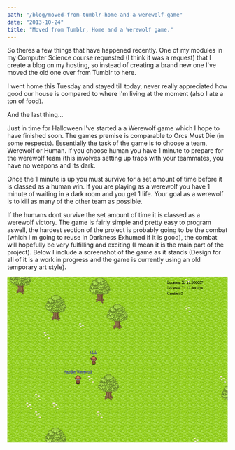 ```yaml
---
path: "/blog/moved-from-tumblr-home-and-a-werewolf-game"
date: "2013-10-24"
title: "Moved from Tumblr, Home and a Werewolf game."
---
```

So theres a few things that have happened recently. One of my modules in my Computer Science course requested (I think it was a request) that I create a blog on my hosting, so instead of creating a brand new one I've moved the old one over from Tumblr to here.
 
 I went home this Tuesday and stayed till today, never really appreciated how good our house is compared to where I'm living at the moment (also I ate a ton of food).

And the last thing...

Just in time for Halloween I've started a a Werewolf game which I hope to have finished soon. The games premise is comparable to Orcs Must Die (in some respects). Essentially the task of the game is to choose a team, Werewolf or Human. 
If you choose human you have 1 minute to prepare for the werewolf team (this involves setting up traps with your teammates, you have no weapons and its dark. 

Once the 1 minute is up you must survive for a set amount of time before it is classed as a human win. If you are playing as a werewolf you have 1 minute of waiting in a dark room and you get 1 life. Your goal as a werewolf is to kill as many of the other team as possible.
 
 If the humans dont survive the set amount of time it is classed as a werewolf victory. The game is fairly simple and pretty easy to program aswell, the hardest section of the project is probably going to be the combat (which I'm going to reuse in Darkness Exhumed if it is good), the combat will hopefully be very fulfilling and exciting (I mean it is the main part of the project). Below I include a screenshot of the game as it stands (Design for all of it is a work in progress and the game is currently using an old temporary art style).

![Werewolf game musings](./werewolf-game.png)
